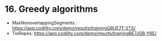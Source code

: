 # 16. Greedy algorithms
- MaxNonoverlappingSegments : https://app.codility.com/demo/results/trainingQ8UE7T-2TS/
- TieRopes: https://app.codility.com/demo/results/trainingBE7JGB-Y6E/
